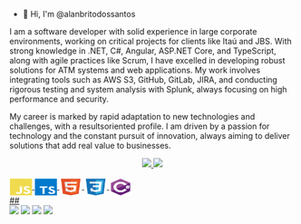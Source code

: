 - 👋 Hi, I'm @alanbritodossantos
<p>I am a software developer with solid experience in large corporate environments, working
on critical projects for clients like Itaú and JBS. With strong knowledge in .NET, C#, Angular,
ASP.NET Core, and TypeScript, along with agile practices like Scrum, I have excelled in
developing robust solutions for ATM systems and web applications. My work involves
integrating tools such as AWS S3, GitHub, GitLab, JIRA, and conducting rigorous testing and
system analysis with Splunk, always focusing on high performance and security.</p>


<p>My career is marked by rapid adaptation to new technologies and challenges, with a resultsoriented
profile. I am driven by a passion for technology and the constant pursuit of
innovation, always aiming to deliver solutions that add real value to businesses.</p>

<div align="center">
  <a href="https://github.com/alanbritodossantos">
  <img height="180em" src="https://github-readme-stats.vercel.app/api?username=alanbritodossantos&show_icons=true&theme=dark&include_all_commits=true&count_private=true"/>
  <img height="180em" src="https://github-readme-stats.vercel.app/api/top-langs/?username=alanbritodossantos&layout=compact&langs_count=7&theme=dark"/>
</div>
<div style="display: inline_block"><br>
  <img align="center"  height="30" width="40" src="https://raw.githubusercontent.com/devicons/devicon/master/icons/javascript/javascript-plain.svg">
  <img align="center"  height="30" width="40" src="https://raw.githubusercontent.com/devicons/devicon/master/icons/typescript/typescript-plain.svg">
  <img align="center"  height="30" width="40" src="https://raw.githubusercontent.com/devicons/devicon/master/icons/html5/html5-original.svg">
  <img align="center"  height="30" width="40" src="https://raw.githubusercontent.com/devicons/devicon/master/icons/css3/css3-original.svg">
  <img align="center"  height="30" width="40" src="https://raw.githubusercontent.com/devicons/devicon/master/icons/csharp/csharp-original.svg">
</div>
##
 
<div> 
  <a href="https://www.linkedin.com/in/alan-brito-dos-santos-66915b55" target="_blank"><img src="https://img.shields.io/badge/-LinkedIn-%230077B5?style=for-the-badge&logo=linkedin&logoColor=white" target="_blank"></a> 
  <a href="https://www.instagram.com/alandragon2008" target="_blank"><img src="https://img.shields.io/badge/-Instagram-%23E4405F?style=for-the-badge&logo=instagram&logoColor=white" target="_blank"></a>
 	<a href="https://x.com/AlanBrito2024" target="_blank"><img src="https://img.shields.io/badge/Twitter-1DA1F2?style=for-the-badge&logo=twitter&logoColor=white" target="_blank"></a>
 	<a href="https://www.facebook.com/alan.dragon.50" target="_blank"><img src="https://img.shields.io/badge/Facebook-1877F2?style=for-the-badge&logo=facebook&logoColor=white" target="_blank"></a>
 
</div>
